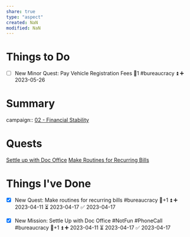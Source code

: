 ```yaml
---
share: true
type: "aspect"
created: NaN 
modified: NaN
---
```


# Things to Do
- [ ] New Minor Quest: Pay Vehicle Registration Fees 🥄1 #bureaucracy ⏫ ➕ 2023-05-26

# Summary
campaign:: [02 - Financial Stability](./02%20-%20Financial%20Stability.md)

# Quests
[Settle up with Doc Office](./Settle%20up%20with%20Doc%20Office.md)
[Make Routines for Recurring Bills](./Make%20Routines%20for%20Recurring%20Bills.md)
# Things I've Done
- [x] New Quest: Make routines for recurring bills #bureaucracy 🥄+1 ⏫ ➕ 2023-04-11 ⏳ 2023-04-17 ✅ 2023-04-17
- [x] New Mission: Settle Up with Doc Office #NotFun #PhoneCall #bureaucracy 🥄+1 ⏫ ➕ 2023-04-11 ⏳ 2023-04-17 ✅ 2023-04-17

